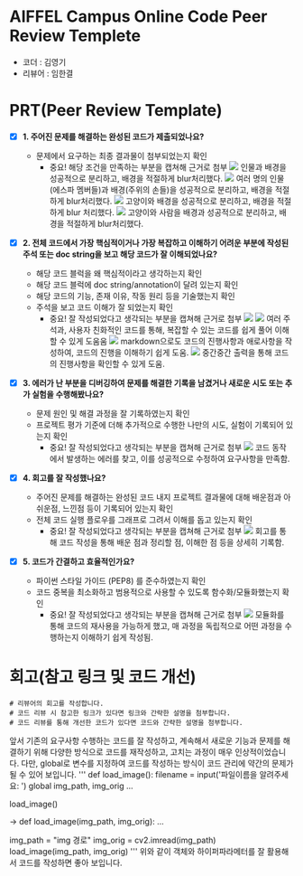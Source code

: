 # AIFFEL Campus Online Code Peer Review Templete
- 코더 : 김영기
- 리뷰어 : 임한결

# PRT(Peer Review Template)
- [X]  **1. 주어진 문제를 해결하는 완성된 코드가 제출되었나요?**
    - 문제에서 요구하는 최종 결과물이 첨부되었는지 확인
        - 중요! 해당 조건을 만족하는 부분을 캡쳐해 근거로 첨부
    ![](images/result1.png)
    인물과 배경을 성공적으로 분리하고, 배경을 적절하게 blur처리했다.
    ![](images/result2.png)
    여러 명의 인물(에스파 멤버들)과 배경(주위의 손들)을 성공적으로 분리하고, 배경을 적절하게 blur처리했다.
    ![](images/result3.png)
    고양이와 배경을 성공적으로 분리하고, 배경을 적절하게 blur 처리했다.
    ![](images/result4.png)
    고양이와 사람을 배경과 성공적으로 분리하고, 배경을 적절하게 blur처리했다.


- [X]  **2. 전체 코드에서 가장 핵심적이거나 가장 복잡하고 이해하기 어려운 부분에 작성된 
주석 또는 doc string을 보고 해당 코드가 잘 이해되었나요?**
    - 해당 코드 블럭을 왜 핵심적이라고 생각하는지 확인
    - 해당 코드 블럭에 doc string/annotation이 달려 있는지 확인
    - 해당 코드의 기능, 존재 이유, 작동 원리 등을 기술했는지 확인
    - 주석을 보고 코드 이해가 잘 되었는지 확인
        - 중요! 잘 작성되었다고 생각되는 부분을 캡쳐해 근거로 첨부
    ![](images/code_annotation0.png)
    ![](images/code_annotation1.png)
    여러 주석과, 사용자 친화적인 코드를 통해, 복잡할 수 있는 코드를 쉽게 풀어 이해할 수 있게 도움움
    ![](images/code_annotation2.png)
    markdown으로도 코드의 진행사항과 애로사항을 작성하여, 코드의 진행을 이해하기 쉽게 도움.
    ![](images/code_annotation3.png)
    중간중간 출력을 통해 코드의 진행사항을 확인할 수 있게 도움.
        
- [X]  **3. 에러가 난 부분을 디버깅하여 문제를 해결한 기록을 남겼거나
새로운 시도 또는 추가 실험을 수행해봤나요?**
    - 문제 원인 및 해결 과정을 잘 기록하였는지 확인
    - 프로젝트 평가 기준에 더해 추가적으로 수행한 나만의 시도, 
    실험이 기록되어 있는지 확인
        - 중요! 잘 작성되었다고 생각되는 부분을 캡쳐해 근거로 첨부
    ![](images/error.png)
    코드 동작에서 발생하는 에러를 찾고, 이를 성공적으로 수정하여 요구사항을 만족함.

- [X]  **4. 회고를 잘 작성했나요?**
    - 주어진 문제를 해결하는 완성된 코드 내지 프로젝트 결과물에 대해
    배운점과 아쉬운점, 느낀점 등이 기록되어 있는지 확인
    - 전체 코드 실행 플로우를 그래프로 그려서 이해를 돕고 있는지 확인
        - 중요! 잘 작성되었다고 생각되는 부분을 캡쳐해 근거로 첨부
    ![](images/remind.png)
    회고를 통해 코드 작성을 통해 배운 점과 정리할 점, 이해한 점 등을 상세히 기록함.

- [X]  **5. 코드가 간결하고 효율적인가요?**
    - 파이썬 스타일 가이드 (PEP8) 를 준수하였는지 확인
    - 코드 중복을 최소화하고 범용적으로 사용할 수 있도록 함수화/모듈화했는지 확인
        - 중요! 잘 작성되었다고 생각되는 부분을 캡쳐해 근거로 첨부
    ![](images/solution.png)
    모듈화를 통해 코드의 재사용을 가능하게 했고, 매 과정을 독립적으로 어떤 과정을 수행하는지
    이해하기 쉽게 작성됨.

# 회고(참고 링크 및 코드 개선)
```
# 리뷰어의 회고를 작성합니다.
# 코드 리뷰 시 참고한 링크가 있다면 링크와 간략한 설명을 첨부합니다.
# 코드 리뷰를 통해 개선한 코드가 있다면 코드와 간략한 설명을 첨부합니다.
```
앞서 기존의 요구사항 수행하는 코드를 잘 작성하고, 계속해서 새로운 기능과 문제를 해결하기 위해
다양한 방식으로 코드를 재작성하고, 고치는 과정이 매우 인상적이었습니다.
다만, global로 변수를 지정하여 코드를 작성하는 방식이 코드 관리에 약간의 문제가 될 수 있어 보입니다.
'''
def load_image():
    filename = input('파일이름을 알려주세요: ')
    global img_path, img_orig
    ...

load_image()

->
def load_image(img_path, img_orig):
    ...

img_path = "img 경로"
img_orig = cv2.imread(img_path)
load_image(img_path, img_orig)
'''
위와 같이 객체와 하이퍼파라메터를 잘 활용해서 코드를 작성하면 좋아 보입니다.
```

